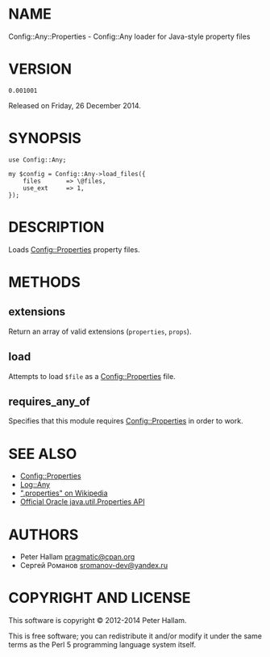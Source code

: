 # NAME

Config::Any::Properties - Config::Any loader for Java-style property files

# VERSION

`0.001001`

Released on Friday, 26 December 2014.

# SYNOPSIS

    use Config::Any;

    my $config = Config::Any->load_files({
        files       => \@files,
        use_ext     => 1,
    });

# DESCRIPTION

Loads [Config::Properties](https://metacpan.org/pod/Config::Properties) property files.

# METHODS

## extensions

Return an array of valid extensions (`properties`, `props`).

## load

Attempts to load `$file` as a [Config::Properties](https://metacpan.org/pod/Config::Properties) file.

## requires\_any\_of

Specifies that this module requires [Config::Properties](https://metacpan.org/pod/Config::Properties) in order to work.

# SEE ALSO

- [Config::Properties](https://metacpan.org/pod/Config::Properties)
- [Log::Any](https://metacpan.org/pod/Log::Any)
- [".properties" on Wikipedia](http://en.wikipedia.org/wiki/.properties)
- [Official Oracle java.util.Properties API](http://docs.oracle.com/javase/1.5.0/docs/api/java/util/Properties.html)

# AUTHORS

- Peter Hallam <pragmatic@cpan.org>
- Сергей Романов <sromanov-dev@yandex.ru>

# COPYRIGHT AND LICENSE

This software is copyright © 2012-2014 Peter Hallam.

This is free software; you can redistribute it and/or modify it under
the same terms as the Perl 5 programming language system itself.
